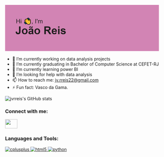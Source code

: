 [![MasterHead](https://github.com/jvrreis/jvrreis/blob/main/header.png?raw=true)](https://github.com/jvrreis)

- 🔭 I’m currently working on data analysis projects
- 🔭 I’m currently graduating in Bachelor of Computer Science at CEFET-RJ
- 🌱 I’m currently learning power BI
- 🤔 I’m looking for help with data analysis
- 📫 How to reach me: jv.rreis22@gmail.com
- ⚡ Fun fact: Vasco da Gama.

![jvrreis's GitHub stats](https://github-readme-stats.vercel.app/api?username=jvrreis&show_icons=true&theme=radical)

<h3 align="left">Connect with me:</h3>
<p align="left">

<a href=https://www.linkedin.com/in/joão-reis-7ab771206 target="blank"><img align="center" src="https://cdn.jsdelivr.net/npm/simple-icons@3.0.1/icons/linkedin.svg" alt="" height="30" width="40" /></a>

</p>

<h3 align="left">Languages and Tools:</h3>
</a> <a href="https://www.w3schools.com/cpp/" target="_blank"> <img src="https://devicons.github.io/devicon/devicon.git/icons/cplusplus/cplusplus-original.svg" alt="cplusplus" width="40" height="40"/>  <a href="https://www.w3.org/html/" target="_blank"> <img src="https://devicons.github.io/devicon/devicon.git/icons/html5/html5-original-wordmark.svg" alt="html5" width="40" height="40"/> </a> <a href="https://www.python.org" target="_blank"> <img src="https://devicons.github.io/devicon/devicon.git/icons/python/python-original.svg" alt="python" width="40" height="40"/> </a> </p>
